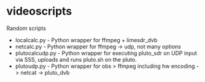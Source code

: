 # videoscripts
Random scripts

* localcalc.py - Python wrapper for ffmpeg + limesdr_dvb
* netcalc.py - Python wrapper for ffmpeg -> udp, not many options
* plutocalcudp.py - Python wrapper for executing pluto_sdr on UDP input via SSS, uploads and runs pluto.sh on the pluto.
* plutoudp.py - Python wrapper for obs > ffmpeg including hw encoding -> netcat -> pluto_dvb
